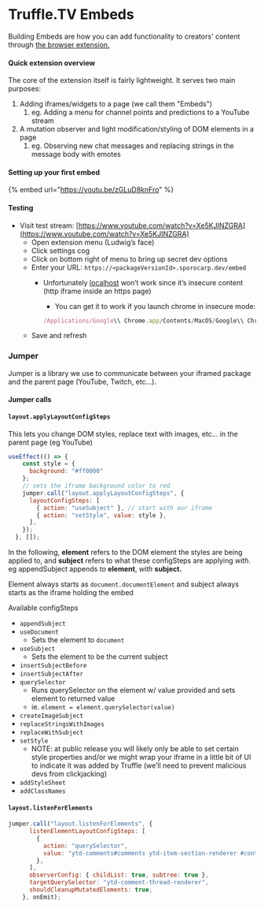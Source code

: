 # Truffle.TV Embeds

Building Embeds are how you can add functionality to creators' content through [the browser extension.](https://chrome.google.com/webstore/detail/mogultv/bkkjeefjfjcfdfifddmkdmcpmaakmelp)

#### Quick extension overview

The core of the extension itself is fairly lightweight. It serves two main purposes:

1. Adding iframes/widgets to a page (we call them "Embeds")
   1. eg. Adding a menu for channel points and predictions to a YouTube stream
2. A mutation observer and light modification/styling of DOM elements in a page
   1. eg. Observing new chat messages and replacing strings in the message body with emotes

#### Setting up your first embed

{% embed url="https://youtu.be/zGLuD8knFro" %}

#### Testing

* Visit test stream: [https://www.youtube.com/watch?v=Xe5KJINZGRA](https://www.youtube.com/watch?v=Xe5KJINZGRA)
  * Open extension menu (Ludwig’s face)
  * Click settings cog
  * Click on bottom right of menu to bring up secret dev options
  * Enter your URL: `https://<packageVersionId>.sporocarp.dev/embed`
    *   Unfortunately [localhost](http://localhost) won’t work since it’s insecure content (http iframe inside an https page)

        * You can get it to work if you launch chrome in insecure mode:

        ```jsx
        /Applications/Google\\ Chrome.app/Contents/MacOS/Google\\ Chrome --allow-running-insecure-content </dev/null &>/dev/null &
        ```
  * Save and refresh

### Jumper

Jumper is a library we use to communicate between your iframed package and the parent page (YouTube, Twitch, etc...).

#### Jumper calls

#### `layout.applyLayoutConfigSteps`

This lets you change DOM styles, replace text with images, etc… in the parent page (eg YouTube)

```jsx
useEffect(() => {
    const style = {
      background: "#ff0000"
    };
    // sets the iframe background color to red
    jumper.call("layout.applyLayoutConfigSteps", {
      layoutConfigSteps: [
        { action: "useSubject" }, // start with our iframe
        { action: "setStyle", value: style },
      ],
    });
  }, []);
```

In the following, **element** refers to the DOM element the styles are being applied to, and **subject** refers to what these configSteps are applying _with_. eg appendSubject appends _to_ **element**, _with_ **subject.**

Element always starts as `document.documentElement` and subject always starts as the iframe holding the embed

Available configSteps

* `appendSubject`
* `useDocument`
  * Sets the element to `document`
* `useSubject`
  * Sets the element to be the current subject
* `insertSubjectBefore`
* `insertSubjectAfter`
* `querySelector`
  * Runs querySelector on the element w/ value provided and sets element to returned value
  * ie. `element = element.querySelector(value)`
* `createImageSubject`
* `replaceStringsWithImages`
* `replaceWithSubject`
* `setStyle`
  * NOTE: at public release you will likely only be able to set certain style properties and/or we might wrap your iframe in a little bit of UI to indicate it was added by Truffle (we’ll need to prevent malicious devs from clickjacking)
* `addStyleSheet`
* `addClassNames`

#### `layout.listenForElements`

```jsx
jumper.call("layout.listenForElements", {
      listenElementLayoutConfigSteps: [
        {
          action: "querySelector",
          value: "ytd-comments#comments ytd-item-section-renderer #contents",
        },
      ],
      observerConfig: { childList: true, subtree: true },
      targetQuerySelector: "ytd-comment-thread-renderer",
      shouldCleanupMutatedElements: true,
    }, onEmit);
```
